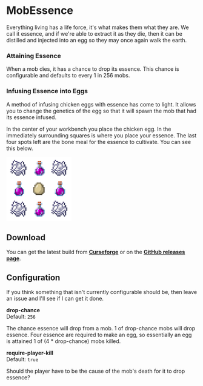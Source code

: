 # MobEssence
Everything living has a life force, it's what makes them what they are. We call it essence, and if
we're able to extract it as they die, then it can be distilled and injected into an egg so they may
once again walk the earth.

### Attaining Essence
When a mob dies, it has a chance to drop its essence. This chance is configurable and defaults
to every 1 in 256 mobs.

### Infusing Essence into Eggs
A method of infusing chicken eggs with essence has come to light. It allows you to change the
genetics of the egg so that it will spawn the mob that had its essence infused.

In the center of your workbench you place the chicken egg. In the immediately surrounding squares
is where you place your essence. The last four spots left are the bone meal for the essence
to cultivate. You can see this below.

![workbench-recipe](docs/recipe.png)

## Download
You can get the latest build from [**Curseforge**][curseforge] or on the
[**GitHub releases page**][github-releases].

[curseforge]: https://www.curseforge.com/minecraft/bukkit-plugins/mobessence
[github-releases]: https://github.com/genuinebyte/mobessence/releases

## Configuration
If you think something that isn't currently configurable should be, then leave
an issue and I'll see if I can get it done.

**drop-chance**  
Default: `256`

The chance essence will drop from a mob. 1 of drop-chance mobs will drop essence. Four essence
are required to make an egg, so essentially an egg is attained 1 of (4 * drop-chance) mobs killed.

**require-player-kill**  
Default: `true`

Should the player have to be the cause of the mob's death for it to drop essence?